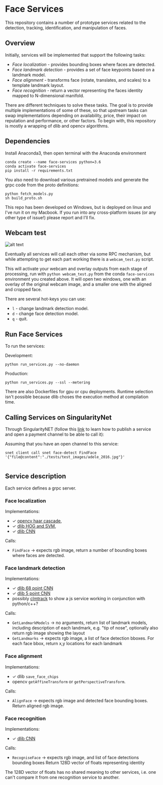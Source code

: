 # Face Services

This repository contains a number of prototype services related to the detection, tracking, identification, and manipulation
of faces.

## Overview

Initially, services will be implemented that support the following tasks:

- *Face localization* - provides bounding boxes where faces are detected.
- *Face landmark detection* - provides a set of face keypoints based on a landmark model.
- *Face alignment* - transforms face (rotate, translates, and scales) to a template landmark layout.
- *Face recognition* - return a vector representing the faces identity mapped to N-dimensional manifold.

There are different techniques to solve these tasks. The goal is to provide multiple implementations of some of these,
so that upstream tasks can swap implementations depending on availability, price, their impact on reputation and performance,
or other factors. To begin with, this repository is mostly a wrapping of dlib and opencv algorithms. 

## Dependencies

Install Anaconda3, then open terminal with the Anaconda environment

```
conda create --name face-services python=3.6
conda activate face-services
pip install -r requirements.txt
```

You also need to download various pretrained models and generate the grpc code from the proto definitions:

```
python fetch_models.py
sh build_proto.sh
```

This repo has been developed on Windows, but is deployed on linux and I've run it on my Macbook.
If you run into any cross-platform issues (or any other type of issue!) please report and I'll fix.

## Webcam test

![alt text](example_webcam.jpg)

Eventually all services will call each other via some RPC mechanism, but while attempting to get each part working
there is a `webcam_test.py` script.

This will activate your webcam and overlay outputs from each stage of processing, run with `python webcam_test.py`
from the conda `face-services` environment you created above. It will open two windows, one with an overlay of the
original webcam image, and a smaller one with the aligned and cropped face.

There are several hot-keys you can use:
- `l` - change landmark detection model.
- `d` - change face detection model.
- `q` - quit.

## Run Face Services

To run the services:

Development:
```
python run_services.py --no-daemon
```

Production:
```
python run_services.py --ssl --metering
```

There are also Dockerfiles for gpu or cpu deployments. Runtime selection isn't possible because dlib choses
the execution method at compilation time.

## Calling Services on SingularityNet

Through SingularityNET (follow this [link](https://dev.singularitynet.io/tutorials/publish/) 
to learn how to publish a service and open a payment channel to be able to call it):

Assuming that you have an open channel to this service:

```
snet client call snet face-detect FindFace '{"file@content":"./tests/test_images/adele_2016.jpg"}'


```

## Service description

Each service defines a grpc server.

### Face localization

Implementations:
- ✓ [opencv haar cascade](https://docs.opencv.org/3.4.1/d7/d8b/tutorial_py_face_detection.html),
- ✓ [dlib HOG and SVM](https://github.com/davisking/dlib/blob/master/python_examples/face_detector.py),
- ✓ [dlib CNN](https://github.com/davisking/dlib/blob/master/python_examples/cnn_face_detector.py)

Calls:
- `FindFace` -> expects rgb image, return a number of bounding boxes where faces are detected.

### Face landmark detection

Implementations:
- ✓ [dlib 68 point CNN](https://github.com/davisking/dlib/blob/master/python_examples/face_landmark_detection.py)
- ✓ [dlib 5 point CNN](http://blog.dlib.net/2017/09/fast-multiclass-object-detection-in.html)
- possibly [clmtrack](https://github.com/auduno/clmtrackr) to show a js service working in conjunction with python/c++?

Calls:
- `GetLandmarkModels` -> no arguments, return list of landmark models, including description of each landmark,
  e.g. "tip of nose", optionally also return rgb image showing the layout 
- `GetLandmarks` -> expects rgb image, a list of face detection bboxes.
  For each face bbox, return x,y locations for each landmark

### Face alignment

Implementations:
- ✓ dlib `save_face_chips`
- opencv `getAffineTransform` or `getPerspectiveTransform`.

Calls:
- `AlignFace` -> expects rgb image and detected face bounding boxes. Return aligned rgb image.

### Face recognition

Implementations:
- ✓ [dlib CNN](https://github.com/davisking/dlib/blob/master/python_examples/face_recognition.py) 

Calls:
- `RecogniseFace` -> expects rgb image, and list of face detections bounding boxes
  Return 128D vector of floats representing identity

The 128D vector of floats has no shared meaning to other services, i.e. one can't compare it from one
recognition service to another.